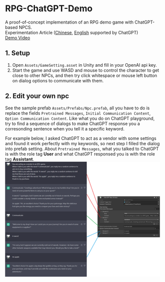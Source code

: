 # RPG-ChatGPT-Demo
A proof-of-concept implementation of an RPG demo game with ChatGPT-based NPCS.  
Experimentation Article ([Chinese](https://ksjoey0096.medium.com/9215fd196b6e), [English](https://ksjoey0096.medium.com/6ae9ae2b504a) supported by ChatGPT)  
[Demo Video](https://youtu.be/WZDFDsvAhWY)  

## 1. Setup
1. Open `Assets/GameSetting.asset` in Unity and fill in your OpenAI api key.  
2. Start the game and use WASD and mouse to control the character to get close to other NPCs, and then try click whitespace or mouse left button on dialog options to communicate with them.

## 2. Edit your own npc
See the sample prefab `Assets/Prefabs/Npc.prefab`, all you have to do is replace the fields `Pretrained Messages`, `Initial Communication Content`, `Option Communication Content`. Like what you do on ChatGPT playground, try to find a sequence of dialogs to make ChatGPT response you a corresonding sentence when you tell it a specific keyword.  

For example below, I asked ChatGPT to act as a vendor with some settings and found it work perfectly with my keywords, so next step I filled the dialog into prefab setting. About `Pretrained Messages`, what you talked to ChatGPT is with the role tag **User** and what ChatGPT responsed you is with the role tag **Assistant**.  
![ChatGPTVendorExperimentToPrefabSetting](https://github.com/chiaohao/RPG-ChatGPT-Demo/blob/main/README%20Materials/ChatGPTVendorExperimentToPrefabSetting.png)
  
